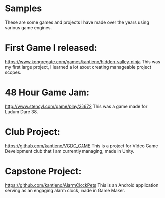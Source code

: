 # Samples
These are some games and projects I have made over the years using various game engines.

# First Game I released: 
https://www.kongregate.com/games/kantieno/hidden-valley-ninja
This was my first large project, I learned a lot about creating manageable project scopes.
# 48 Hour Game Jam: 
http://www.stencyl.com/game/play/36672
This was a game made for Ludum Dare 38.
# Club Project: 
https://github.com/kantieno/VGDC_GAME
This is a project for VIdeo Game Development club that I am currently managing, made in Unity.
# Capstone Project: 
https://github.com/kantieno/AlarmClockPets
This is an Android application serving as an engaging alarm clock, made in Game Maker.
